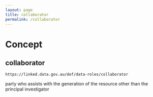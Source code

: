 ```yaml
---
layout: page
title: collaborator
permalink: /collaborator
---
```

# Concept

## collaborator

`https://linked.data.gov.au/def/data-roles/collaborator`

party who assists with the generation of the resource other than the principal investigator 
